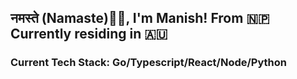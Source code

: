 <!--
**Eddie023/eddie023** is a ✨ _special_ ✨ repository because its `README.md` (this file) appears on your GitHub profile. -->

### <h2>नमस्ते (Namaste)🙏🏻, I'm Manish! From 🇳🇵 Currently residing in 🇦🇺

### <h3> Current Tech Stack: Go/Typescript/React/Node/Python
